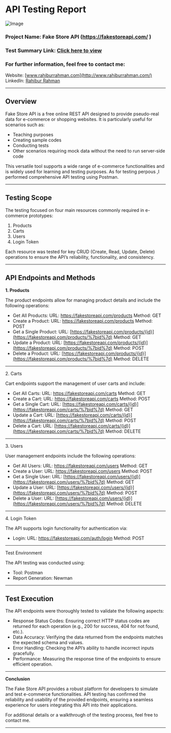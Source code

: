 # ﻿**API Testing Report**
![Image](https://github.com/user-attachments/assets/ef4b506c-c917-48b0-8e86-36946ec50769)
### Project Name: Fake Store API (<https://fakestoreapi.com/> )

### Test Summary Link: [Click here to view](https://sites.google.com/view/rahibur-rahman/projects)

### For further information, feel free to contact me:
Website: [www.rahiburrahman.com](http://www.rahiburrahman.com/)
LinkedIn: [Rahibur Rahman](https://www.linkedin.com/in/rahibur-rahman-2158a4241/)

-----
## **Overview**

Fake Store API is a free online REST API designed to provide pseudo-real data for e-commerce or shopping websites. It is particularly useful for scenarios such as:

- Teaching purposes
- Creating sample codes
- Conducting tests
- Other scenarios requiring mock data without the need to run server-side code

This versatile tool supports a wide range of e-commerce functionalities and is widely used for learning and testing purposes. As for testing perpous ,I performed comprehensive API testing using Postman.

-----
## Testing Scope

The testing focused on four main resources commonly required in e-commerce prototypes:

1. Products
1. Carts
1. Users
1. Login Token

Each resource was tested for key CRUD (Create, Read, Update, Delete) operations to ensure the API’s reliability, functionality, and consistency.

-----
## **API Endpoints and Methods**

**1. Products**

The product endpoints allow for managing product details and include the following operations:

- Get All Products:
  URL: <https://fakestoreapi.com/products> 
  Method: GET
- Create a Product:
  URL: <https://fakestoreapi.com/products> 
  Method: POST
- Get a Single Product:
  URL: [https://fakestoreapi.com/products/{id}](https://fakestoreapi.com/products/%7bid%7d) 
  Method: GET
- Update a Product:
  URL: [https://fakestoreapi.com/products/{id}](https://fakestoreapi.com/products/%7bid%7d) 
  Method: POST
- Delete a Product:
  URL: [https://fakestoreapi.com/products/{id}](https://fakestoreapi.com/products/%7bid%7d) 
  Method: DELETE
-----
2\. Carts

Cart endpoints support the management of user carts and include:

- Get All Carts:
  URL: <https://fakestoreapi.com/carts> 
  Method: GET
- Create a Cart:
  URL: <https://fakestoreapi.com/carts> 
  Method: POST
- Get a Single Cart:
  URL: [https://fakestoreapi.com/carts/{id}](https://fakestoreapi.com/carts/%7bid%7d) 
  Method: GET
- Update a Cart:
  URL: [https://fakestoreapi.com/carts/{id}](https://fakestoreapi.com/carts/%7bid%7d) 
  Method: POST
- Delete a Cart:
  URL: [https://fakestoreapi.com/carts/{id}](https://fakestoreapi.com/carts/%7bid%7d) 
  Method: DELETE
-----
3\. Users

User management endpoints include the following operations:

- Get All Users:
  URL: <https://fakestoreapi.com/users> 
  Method: GET
- Create a User:
  URL: <https://fakestoreapi.com/users> 
  Method: POST
- Get a Single User:
  URL: [https://fakestoreapi.com/users/{id}](https://fakestoreapi.com/users/%7bid%7d) 
  Method: GET
- Update a User:
  URL: [https://fakestoreapi.com/users/{id}](https://fakestoreapi.com/users/%7bid%7d) 
  Method: POST
- Delete a User:
  URL: [https://fakestoreapi.com/users/{id}](https://fakestoreapi.com/users/%7bid%7d) 
  Method: DELETE
-----
4\. Login Token

The API supports login functionality for authentication via:

- Login:
  URL: <https://fakestoreapi.com/auth/login> 
  Method: POST
-----
Test Environment

The API testing was conducted using:

- Tool: Postman
- Report Generation: Newman
-----
## Test Execution

The API endpoints were thoroughly tested to validate the following aspects:

- Response Status Codes: Ensuring correct HTTP status codes are returned for each operation (e.g., 200 for success, 404 for not found, etc.).
- Data Accuracy: Verifying the data returned from the endpoints matches the expected schema and values.
- Error Handling: Checking the API’s ability to handle incorrect inputs gracefully.
- Performance: Measuring the response time of the endpoints to ensure efficient operation.
-----
**Conclusion**

The Fake Store API provides a robust platform for developers to simulate and test e-commerce functionalities.  API testing has confirmed the reliability and usability of the provided endpoints, ensuring a seamless experience for users integrating this API into their applications.

For additional details or a walkthrough of the testing process, feel free to contact me.

-----

